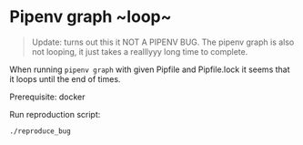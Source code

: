 # Pipenv graph ~loop~

> Update: turns out this it NOT A PIPENV BUG. The pipenv graph is also not looping, it just takes a realllyyy long time to complete.

When running `pipenv graph` with given Pipfile and Pipfile.lock it seems that it loops until the end of times.

Prerequisite: docker

Run reproduction script:

```
./reproduce_bug
```
